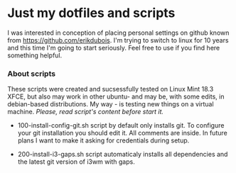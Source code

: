 # Just my dotfiles and scripts

I was interested in conception of placing personal settings on github known from https://github.com/erikdubois. I'm trying to switch to linux for 10 years and this time I'm going to start seriously.
Feel free to use if you find here something helpful.

### About scripts

These scripts were created and sucsessfully tested on Linux Mint 18.3 XFCE, but also may work in other ubuntu- and may be, with some edits, in debian-based distributions. My way - is testing new things on a virtual machine. *Please, read script's content before start it.*

- 100-install-config-git.sh script by default only installs git. To configure your git installation you should edit it. All comments are inside. In future plans I want to make it asking for credentials during setup.

- 200-install-i3-gaps.sh script automaticaly installs all dependencies and the latest git version of i3wm with gaps.
